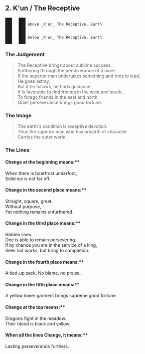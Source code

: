 ## 2. K'un / The Receptive
    ███   ███
    ███   ███ above _K'un_ The Receptive, Earth  
    ███   ███
    ███   ███
    ███   ███ below _K'un_ The Receptive, Earth  
    ███   ███
### The Judgement
> The Receptive brings about sublime success,  
 Furthering through the perseverance of a mare.  
 If the superior man undertakes something and tries to lead,  
 He goes astray;  
 But if he follows, he finds guidance.  
 It is favorable to find friends in the west and south,  
 To forego friends in the east and north.  
 Quiet perseverance brings good fortune.
### The Image
> The earth's condition is receptive devotion.  
 Thus the superior man who has breadth of character  
 Carries the outer world.
### The Lines

#### Change at the beginning means:**  
 When there is hoarfrost underfoot,  
 Solid ice is not far off.

#### Change in the second place means:**  
 Straight, square, great.  
 Without purpose,  
 Yet nothing remains unfurthered.

#### Change in the third place means:**  
 Hidden lines.  
 One is able to remain persevering.  
 If by chance you are in the service of a king,  
 Seek not works, but bring to completion.


#### Change in the fourth place means:**  
 A tied-up sack. No blame, no praise.

#### Change in the fifth place means:**  
 A yellow lower garment brings supreme good fortune.

#### Change at the top means:**  
 Dragons fight in the meadow.  
 Their blood is black and yellow.

#### When all the lines Change, it means:**  
 Lasting perseverance furthers.
